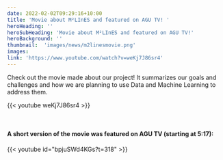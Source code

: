 ```yaml
---
date: 2022-02-02T09:29:16+10:00
title: 'Movie about M²LInES and featured on AGU TV! '
heroHeading: ''
heroSubHeading: 'Movie about M²LInES and featured on AGU TV!'
heroBackground: ''
thumbnail:  'images/news/m2linesmovie.png'
images:
link: 'https://www.youtube.com/watch?v=weKj7J86sr4'
---
```


Check out the movie made about our project! It summarizes our goals and challenges and how we are planning to use Data and Machine Learning to address them.

{{< youtube  weKj7J86sr4 >}}

</br>

#### A short version of the movie was featured on AGU TV (starting at 5:17):

{{< youtube  id="bpjuSWd4KGs?t=318" >}}
